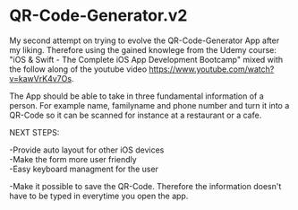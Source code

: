 # QR-Code-Generator.v2

My second attempt on trying to evolve the QR-Code-Generator App after my liking. Therefore using the gained knowlege from the Udemy course: "iOS & Swift - The Complete iOS App Development Bootcamp" mixed with the follow along of the youtube video https://www.youtube.com/watch?v=kawVrK4v7Os.

The App should be able to take in three fundamental information of a person. For example name, familyname and phone number and turn it into a QR-Code so it can be scanned for instance at a restaurant or a cafe.

NEXT STEPS:

-Provide auto layout for other iOS devices      
-Make the form more user friendly     
-Easy keyboard managment for the user     
      
-Make it possible to save the QR-Code. Therefore the information doesn't have to be typed in everytime you open the app. 
